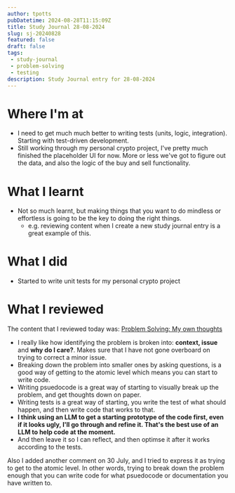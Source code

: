 ```yaml
---
author: tpotts
pubDatetime: 2024-08-28T11:15:09Z
title: Study Journal 28-08-2024
slug: sj-20240828
featured: false
draft: false
tags:
 - study-journal
 - problem-solving
 - testing
description: Study Journal entry for 28-08-2024
---
```

# Where I'm at
- I need to get much much better to writing tests (units, logic, integration). Starting with test-driven development.
- Still working through my personal crypto project, I've pretty much finished the placeholder UI for now. More or less we've got to figure out the data, and also the logic of the buy and sell functionality.

# What I learnt
- Not so much learnt, but making things that you want to do mindless or effortless is going to be the key to doing the right things.
    - e.g. reviewing content when I create a new study journal entry is a great example of this.

# What I did
- Started to write unit tests for my personal crypto project

# What I reviewed
The content that I reviewed today was: [Problem Solving: My own thoughts](./ex-problemsolving.md)

- I really like how identifying the problem is broken into: **context, issue** and **why do I care?**. Makes sure that I have not gone overboard on trying to correct a minor issue.
- Breaking down the problem into smaller ones by asking questions, is a good way of getting to the atomic level which means you can start to write code.
- Writing psuedocode is a great way of starting to visually break up the problem, and get thoughts down on paper.
- Writing tests is a great way of starting, you write the test of what should happen, and then write code that works to that.
- **I think using an LLM to get a starting prototype of the code first, even if it looks ugly, I'll go through and refine it. That's the best use of an LLM to help code at the moment.**
- And then leave it so I can reflect, and then optimse it after it works according to the tests.

Also I added another comment on 30 July, and I tried to express it as trying to get to the atomic level. In other words, trying to break down the problem enough that you can write code for what psuedocode or documentation you have written to.